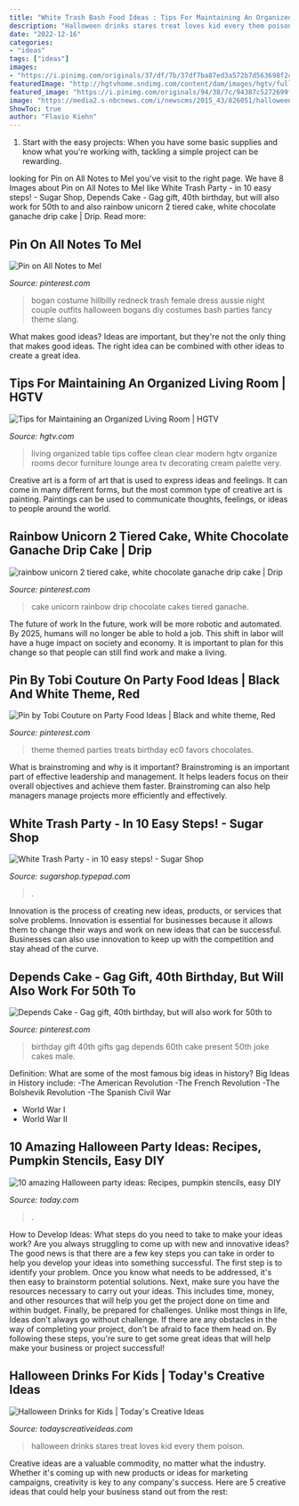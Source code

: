 ```yaml
---
title: "White Trash Bash Food Ideas : Tips For Maintaining An Organized Living Room"
description: "Halloween drinks stares treat loves kid every them poison"
date: "2022-12-16"
categories:
- "ideas"
tags: ["ideas"]
images:
- "https://i.pinimg.com/originals/37/df/7b/37df7ba87ed3a572b7d563698f2cc728.jpg"
featuredImage: "http://hgtvhome.sndimg.com/content/dam/images/hgtv/fullset/2011/2/22/0/DP_Jennifer-Jones-modern-white-living-room_s3x4.jpg.rend.hgtvcom.616.822.suffix/1400961267250.jpeg"
featured_image: "https://i.pinimg.com/originals/94/38/7c/94387c5272699fdde35574cbcbadcb2d.jpg"
image: "https://media2.s-nbcnews.com/i/newscms/2015_43/826051/halloween-party-tdy-home-tease_3c25af9e23d385a216c5bbb76bd52390.jpg"
ShowToc: true
author: "Flavio Kiehn"
---
```



1. Start with the easy projects: When you have some basic supplies and know what you're working with, tackling a simple project can be rewarding.

	

		
looking for Pin on All Notes to Mel you've visit to the right page. We have 8 Images about Pin on All Notes to Mel like White Trash Party - in 10 easy steps! - Sugar Shop, Depends Cake - Gag gift, 40th birthday, but will also work for 50th to and also rainbow unicorn 2 tiered cake, white chocolate ganache drip cake | Drip. Read more:
		
    
## Pin On All Notes To Mel

<img loading=lazy src="https://i.pinimg.com/736x/ff/e7/48/ffe7487d179397703abe38ee94a8473e--hillbilly-costume-redneck-costume.jpg" onerror="this.onerror=null;this.src='https://tse4.mm.bing.net/th?id=OIP.WMKzU7b2VJeC_d3Q9XfaFQDIEs&amp;pid=15.1';" alt="Pin on All Notes to Mel">

_Source: pinterest.com_

>bogan costume hillbilly redneck trash female dress aussie night couple outfits halloween bogans diy costumes bash parties fancy theme slang. 

	

What makes good ideas?
Ideas are important, but they're not the only thing that makes good ideas. The right idea can be combined with other ideas to create a great idea.

    
## Tips For Maintaining An Organized Living Room | HGTV

<img loading=lazy src="http://hgtvhome.sndimg.com/content/dam/images/hgtv/fullset/2011/2/22/0/DP_Jennifer-Jones-modern-white-living-room_s3x4.jpg.rend.hgtvcom.616.822.suffix/1400961267250.jpeg" onerror="this.onerror=null;this.src='https://tse4.mm.bing.net/th?id=OIP.mq7vwXceEqadAVDK3Xt_VQHaJ4&amp;pid=15.1';" alt="Tips for Maintaining an Organized Living Room | HGTV">

_Source: hgtv.com_

>living organized table tips coffee clean clear modern hgtv organize rooms decor furniture lounge area tv decorating cream palette very. 

	

Creative art is a form of art that is used to express ideas and feelings. It can come in many different forms, but the most common type of creative art is painting. Paintings can be used to communicate thoughts, feelings, or ideas to people around the world.

    
## Rainbow Unicorn 2 Tiered Cake, White Chocolate Ganache Drip Cake | Drip

<img loading=lazy src="https://i.pinimg.com/originals/37/df/7b/37df7ba87ed3a572b7d563698f2cc728.jpg" onerror="this.onerror=null;this.src='https://tse3.mm.bing.net/th?id=OIP.9y77yNoD0r-p4Hm4C_nX0QHaLK&amp;pid=15.1';" alt="rainbow unicorn 2 tiered cake, white chocolate ganache drip cake | Drip">

_Source: pinterest.com_

>cake unicorn rainbow drip chocolate cakes tiered ganache. 

	

The future of work
In the future, work will be more robotic and automated. By 2025, humans will no longer be able to hold a job. This shift in labor will have a huge impact on society and economy. It is important to plan for this change so that people can still find work and make a living.

    
## Pin By Tobi Couture On Party Food Ideas | Black And White Theme, Red

<img loading=lazy src="https://i.pinimg.com/originals/94/38/7c/94387c5272699fdde35574cbcbadcb2d.jpg" onerror="this.onerror=null;this.src='https://tse2.mm.bing.net/th?id=OIP.AGTf1dP52VcYCnNpbEuX9AHaE8&amp;pid=15.1';" alt="Pin by Tobi Couture on Party Food Ideas | Black and white theme, Red">

_Source: pinterest.com_

>theme themed parties treats birthday ec0 favors chocolates. 

	

What is brainstroming and why is it important?
Brainstroming is an important part of effective leadership and management. It helps leaders focus on their overall objectives and achieve them faster. Brainstroming can also help managers manage projects more efficiently and effectively.

    
## White Trash Party - In 10 Easy Steps! - Sugar Shop

<img loading=lazy src="https://sugarshop.typepad.com/.a/6a00df352229938833011571003654970c-600wi" onerror="this.onerror=null;this.src='https://tse4.mm.bing.net/th?id=OIP.YBMLgyzIJ7-bXgoy6VEjQwHaLH&amp;pid=15.1';" alt="White Trash Party - in 10 easy steps! - Sugar Shop">

_Source: sugarshop.typepad.com_

>. 

	

Innovation is the process of creating new ideas, products, or services that solve problems. Innovation is essential for businesses because it allows them to change their ways and work on new ideas that can be successful. Businesses can also use innovation to keep up with the competition and stay ahead of the curve.

    
## Depends Cake - Gag Gift, 40th Birthday, But Will Also Work For 50th To

<img loading=lazy src="https://i.pinimg.com/originals/82/b0/8a/82b08ad1379a270f7f2297ffd2c9b083.jpg" onerror="this.onerror=null;this.src='https://tse3.mm.bing.net/th?id=OIP.LJQ-Z-yELwG_8K-V8UbsoAHaJ4&amp;pid=15.1';" alt="Depends Cake - Gag gift, 40th birthday, but will also work for 50th to">

_Source: pinterest.com_

>birthday gift 40th gifts gag depends 60th cake present 50th joke cakes male. 

	

Definition: What are some of the most famous big ideas in history?
Big Ideas in History include: 
-The American Revolution 
-The French Revolution 
-The Bolshevik Revolution 
-The Spanish Civil War 
- World War I 
- World War II

    
## 10 Amazing Halloween Party Ideas: Recipes, Pumpkin Stencils, Easy DIY

<img loading=lazy src="https://media2.s-nbcnews.com/i/newscms/2015_43/826051/halloween-party-tdy-home-tease_3c25af9e23d385a216c5bbb76bd52390.jpg" onerror="this.onerror=null;this.src='https://tse1.mm.bing.net/th?id=OIP.pmuwOIoVZ2C_X0sp5LY1yAHaEK&amp;pid=15.1';" alt="10 amazing Halloween party ideas: Recipes, pumpkin stencils, easy DIY">

_Source: today.com_

>. 

	

How to Develop Ideas: What steps do you need to take to make your ideas work?
Are you always struggling to come up with new and innovative ideas? The good news is that there are a few key steps you can take in order to help you develop your ideas into something successful. The first step is to identify your problem. Once you know what needs to be addressed, it's then easy to brainstorm potential solutions. Next, make sure you have the resources necessary to carry out your ideas. This includes time, money, and other resources that will help you get the project done on time and within budget. Finally, be prepared for challenges. Unlike most things in life, Ideas don't always go without challenge. If there are any obstacles in the way of completing your project, don't be afraid to face them head on. By following these steps, you're sure to get some great ideas that will help make your business or project successful!

    
## Halloween Drinks For Kids | Today&#039;s Creative Ideas

<img loading=lazy src="https://todayscreativeideas.com/wp-content/uploads/2015/10/Poison_Apple.jpeg" onerror="this.onerror=null;this.src='https://tse4.mm.bing.net/th?id=OIP.39NjWThvMWphxoleW9ho5gHaLH&amp;pid=15.1';" alt="Halloween Drinks for Kids | Today&#039;s Creative Ideas">

_Source: todayscreativeideas.com_

>halloween drinks stares treat loves kid every them poison. 

	

Creative ideas are a valuable commodity, no matter what the industry. Whether it's coming up with new products or ideas for marketing campaigns, creativity is key to any company's success. Here are 5 creative ideas that could help your business stand out from the rest: 

